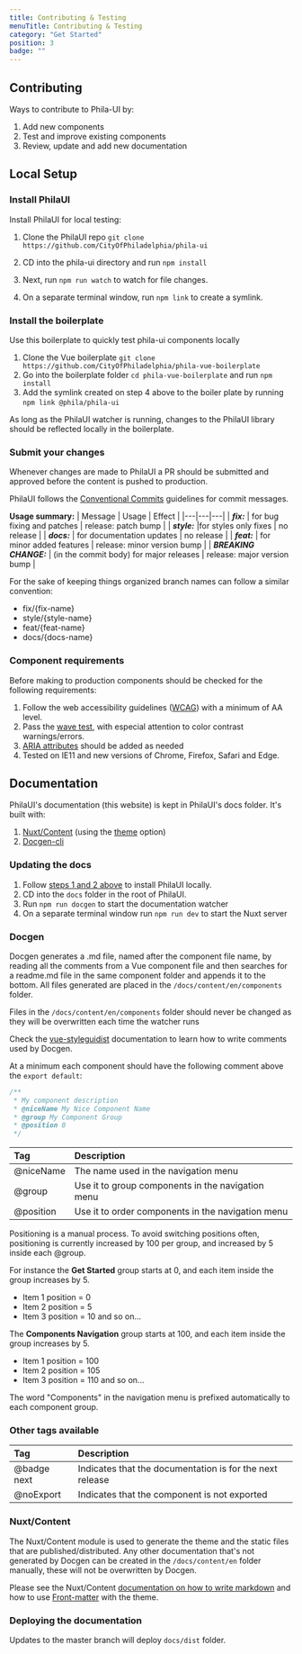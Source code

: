 ```yaml
---
title: Contributing & Testing
menuTitle: Contributing & Testing
category: "Get Started"
position: 3
badge: ""
---
```


## Contributing

Ways to contribute to Phila-UI by:

1. Add new components
2. Test and improve existing components
3. Review, update and add new documentation

## Local Setup

### Install PhilaUI

Install PhilaUI for local testing:

1. Clone the PhilaUI repo `git clone https://github.com/CityOfPhiladelphia/phila-ui`

2. CD into the phila-ui directory and run `npm install`

3. Next, run `npm run watch` to watch for file changes.

4. On a separate terminal window, run `npm link` to create a symlink.

### Install the boilerplate

Use this boilerplate to quickly test phila-ui components locally

1. Clone the Vue boilerplate `git clone https://github.com/CityOfPhiladelphia/phila-vue-boilerplate`
2. Go into the boilerplate folder `cd phila-vue-boilerplate` and run `npm install`
3. Add the symlink created on step 4 above to the boiler plate by running `npm link @phila/phila-ui`

As long as the PhilaUI watcher is running, changes to the PhilaUI library should be reflected locally in the boilerplate.

### Submit your changes

Whenever changes are made to PhilaUI a PR should be submitted and approved before the content is pushed to production.

PhilaUI follows the [Conventional Commits](https://www.conventionalcommits.org/en/v1.0.0-beta.2/) guidelines for commit messages.

**Usage summary:**
| Message | Usage | Effect |
|---|---|---|
| **_fix:_** | for bug fixing and patches | release: patch bump |
| **_style:_** |for styles only fixes | no release |
| **_docs:_** | for documentation updates | no release |
| **_feat:_** | for minor added features | release: minor version bump |
| **_BREAKING CHANGE:_** | (in the commit body) for major releases | release: major version bump |

For the sake of keeping things organized branch names can follow a similar convention:

- fix/{fix-name}
- style/{style-name}
- feat/{feat-name}
- docs/{docs-name}

### Component requirements

Before making to production components should be checked for the following requirements:

1. Follow the web accessibility guidelines ([WCAG](https://www.w3.org/WAI/WCAG2AA-Conformance)) with a minimum of AA level.
2. Pass the [wave test](https://wave.webaim.org/), with especial attention to color contrast warnings/errors.
3. [ARIA attributes](https://www.w3.org/TR/html-aria/) should be added as needed
4. Tested on IE11 and new versions of Chrome, Firefox, Safari and Edge.

## Documentation

PhilaUI's documentation (this website) is kept in PhilaUI's docs folder. It's built with:

1. [Nuxt/Content](https://content.nuxtjs.org) (using the [theme](https://content.nuxtjs.org/themes/docs) option)
2. [Docgen-cli](https://vue-styleguidist.github.io/docs/docgen-cli.html)

### Updating the docs

1. Follow [steps 1 and 2 above](#install-philaui) to install PhilaUI locally.
2. CD into the `docs` folder in the root of PhilaUI.
3. Run `npm run docgen` to start the documentation watcher
4. On a separate terminal window run `npm run dev` to start the Nuxt server

### Docgen

Docgen generates a .md file, named after the component file name, by reading all the comments from a Vue component file and then searches for a readme.md file in the same component folder and appends it to the bottom. All files generated are placed in the `/docs/content/en/components` folder.

<alert type="warning">Files in the `/docs/content/en/components` folder should never be changed as they will be overwritten each time the watcher runs</alert>

Check the [vue-styleguidist](https://vue-styleguidist.github.io/docs/Documenting.html#code-comments) documentation to learn how to write comments used by Docgen.

At a minimum each component should have the following comment above the `export default`:

```js
/**
 * My component description
 * @niceName My Nice Component Name
 * @group My Component Group
 * @position 0
 */
```

| Tag       | Description                                       |
| :-------- | :------------------------------------------------ |
| @niceName | The name used in the navigation menu              |
| @group    | Use it to group components in the navigation menu |
| @position | Use it to order components in the navigation menu |

Positioning is a manual process. To avoid switching positions often, positioning is currently increased by 100 per group, and increased by 5 inside each @group.

For instance the **Get Started** group starts at 0, and each item inside the group increases by 5.

- Item 1 position = 0
- Item 2 position = 5
- Item 3 position = 10 and so on...

The **Components Navigation** group starts at 100, and each item inside the group increases by 5.

- Item 1 position = 100
- Item 2 position = 105
- Item 3 position = 110 and so on...

<alert>The word "Components" in the navigation menu is prefixed automatically to each component group.</alert>

### Other tags available

| Tag         | Description                                              |
| :---------- | :------------------------------------------------------- |
| @badge next | Indicates that the documentation is for the next release |
| @noExport   | Indicates that the component is not exported             |

### Nuxt/Content

The Nuxt/Content module is used to generate the theme and the static files that are published/distributed. Any other documentation that's not generated by Docgen can be created in the `/docs/content/en` folder manually, these will not be overwritten by Docgen.

Please see the Nuxt/Content [documentation on how to write markdown](https://content.nuxtjs.org/writing#markdown) and how to use [Front-matter](https://content.nuxtjs.org/themes/docs#front-matter) with the theme.

### Deploying the documentation

Updates to the master branch will deploy `docs/dist` folder.
